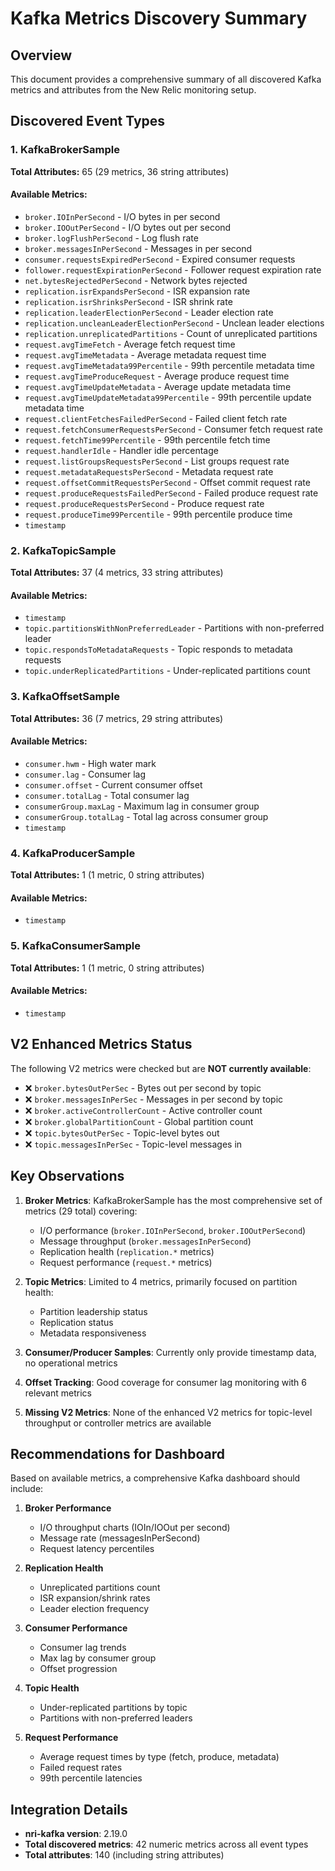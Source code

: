 # Kafka Metrics Discovery Summary

## Overview
This document provides a comprehensive summary of all discovered Kafka metrics and attributes from the New Relic monitoring setup.

## Discovered Event Types

### 1. KafkaBrokerSample
**Total Attributes:** 65 (29 metrics, 36 string attributes)

#### Available Metrics:
- `broker.IOInPerSecond` - I/O bytes in per second
- `broker.IOOutPerSecond` - I/O bytes out per second  
- `broker.logFlushPerSecond` - Log flush rate
- `broker.messagesInPerSecond` - Messages in per second
- `consumer.requestsExpiredPerSecond` - Expired consumer requests
- `follower.requestExpirationPerSecond` - Follower request expiration rate
- `net.bytesRejectedPerSecond` - Network bytes rejected
- `replication.isrExpandsPerSecond` - ISR expansion rate
- `replication.isrShrinksPerSecond` - ISR shrink rate
- `replication.leaderElectionPerSecond` - Leader election rate
- `replication.uncleanLeaderElectionPerSecond` - Unclean leader elections
- `replication.unreplicatedPartitions` - Count of unreplicated partitions
- `request.avgTimeFetch` - Average fetch request time
- `request.avgTimeMetadata` - Average metadata request time
- `request.avgTimeMetadata99Percentile` - 99th percentile metadata time
- `request.avgTimeProduceRequest` - Average produce request time
- `request.avgTimeUpdateMetadata` - Average update metadata time
- `request.avgTimeUpdateMetadata99Percentile` - 99th percentile update metadata time
- `request.clientFetchesFailedPerSecond` - Failed client fetch rate
- `request.fetchConsumerRequestsPerSecond` - Consumer fetch request rate
- `request.fetchTime99Percentile` - 99th percentile fetch time
- `request.handlerIdle` - Handler idle percentage
- `request.listGroupsRequestsPerSecond` - List groups request rate
- `request.metadataRequestsPerSecond` - Metadata request rate
- `request.offsetCommitRequestsPerSecond` - Offset commit request rate
- `request.produceRequestsFailedPerSecond` - Failed produce request rate
- `request.produceRequestsPerSecond` - Produce request rate
- `request.produceTime99Percentile` - 99th percentile produce time
- `timestamp`

### 2. KafkaTopicSample
**Total Attributes:** 37 (4 metrics, 33 string attributes)

#### Available Metrics:
- `timestamp`
- `topic.partitionsWithNonPreferredLeader` - Partitions with non-preferred leader
- `topic.respondsToMetadataRequests` - Topic responds to metadata requests
- `topic.underReplicatedPartitions` - Under-replicated partitions count

### 3. KafkaOffsetSample
**Total Attributes:** 36 (7 metrics, 29 string attributes)

#### Available Metrics:
- `consumer.hwm` - High water mark
- `consumer.lag` - Consumer lag
- `consumer.offset` - Current consumer offset
- `consumer.totalLag` - Total consumer lag
- `consumerGroup.maxLag` - Maximum lag in consumer group
- `consumerGroup.totalLag` - Total lag across consumer group
- `timestamp`

### 4. KafkaProducerSample
**Total Attributes:** 1 (1 metric, 0 string attributes)

#### Available Metrics:
- `timestamp`

### 5. KafkaConsumerSample
**Total Attributes:** 1 (1 metric, 0 string attributes)

#### Available Metrics:
- `timestamp`

## V2 Enhanced Metrics Status

The following V2 metrics were checked but are **NOT currently available**:
- ❌ `broker.bytesOutPerSec` - Bytes out per second by topic
- ❌ `broker.messagesInPerSec` - Messages in per second by topic  
- ❌ `broker.activeControllerCount` - Active controller count
- ❌ `broker.globalPartitionCount` - Global partition count
- ❌ `topic.bytesOutPerSec` - Topic-level bytes out
- ❌ `topic.messagesInPerSec` - Topic-level messages in

## Key Observations

1. **Broker Metrics**: KafkaBrokerSample has the most comprehensive set of metrics (29 total) covering:
   - I/O performance (`broker.IOInPerSecond`, `broker.IOOutPerSecond`)
   - Message throughput (`broker.messagesInPerSecond`)
   - Replication health (`replication.*` metrics)
   - Request performance (`request.*` metrics)

2. **Topic Metrics**: Limited to 4 metrics, primarily focused on partition health:
   - Partition leadership status
   - Replication status
   - Metadata responsiveness

3. **Consumer/Producer Samples**: Currently only provide timestamp data, no operational metrics

4. **Offset Tracking**: Good coverage for consumer lag monitoring with 6 relevant metrics

5. **Missing V2 Metrics**: None of the enhanced V2 metrics for topic-level throughput or controller metrics are available

## Recommendations for Dashboard

Based on available metrics, a comprehensive Kafka dashboard should include:

1. **Broker Performance**
   - I/O throughput charts (IOIn/IOOut per second)
   - Message rate (messagesInPerSecond)
   - Request latency percentiles

2. **Replication Health**
   - Unreplicated partitions count
   - ISR expansion/shrink rates
   - Leader election frequency

3. **Consumer Performance**
   - Consumer lag trends
   - Max lag by consumer group
   - Offset progression

4. **Topic Health**
   - Under-replicated partitions by topic
   - Partitions with non-preferred leaders

5. **Request Performance**
   - Average request times by type (fetch, produce, metadata)
   - Failed request rates
   - 99th percentile latencies

## Integration Details
- **nri-kafka version**: 2.19.0
- **Total discovered metrics**: 42 numeric metrics across all event types
- **Total attributes**: 140 (including string attributes)